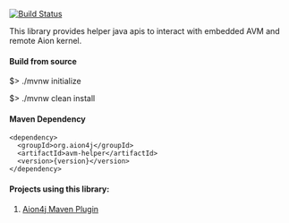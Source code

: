 [![Build Status](https://travis-ci.org/bloxbean/aion4j-avm-helper.svg?branch=master)](https://travis-ci.org/bloxbean/aion4j-avm-helper)

This library provides helper java apis to interact with embedded AVM and remote Aion kernel. 

#### Build from source
$> ./mvnw initialize

$> ./mvnw clean install

#### Maven Dependency
```
<dependency>
  <groupId>org.aion4j</groupId>
  <artifactId>avm-helper</artifactId>
  <version>{version}</version>
</dependency>
```


#### Projects using this library:

1. [Aion4j Maven Plugin](https://github.com/bloxbean/aion4j-maven-plugin)
